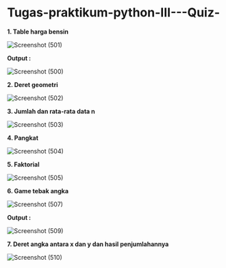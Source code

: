 # Tugas-praktikum-python-III---Quiz-

**1. Table harga bensin**

![Screenshot (501)](https://user-images.githubusercontent.com/93022913/142222739-b3031442-aa80-47e6-bfa0-8a5c95dd850e.png)

**Output :**

![Screenshot (500)](https://user-images.githubusercontent.com/93022913/142222798-67713d0e-acc0-4e7e-bee2-0f3ca7e0aca9.png)

**2. Deret geometri**

![Screenshot (502)](https://user-images.githubusercontent.com/93022913/142222951-d5102b4d-c5ba-4adf-a37d-bb944787a523.png)

**3. Jumlah dan rata-rata data n**

![Screenshot (503)](https://user-images.githubusercontent.com/93022913/142223077-043b8f31-57fc-40e2-8eaa-7f382859df4c.png)

**4. Pangkat**

![Screenshot (504)](https://user-images.githubusercontent.com/93022913/142223158-ffa1ad0b-abe7-4cad-a46c-6f5c41f0611b.png)

**5. Faktorial**

![Screenshot (505)](https://user-images.githubusercontent.com/93022913/142223243-ad8850de-8d60-4a68-8fe5-f273d14256c1.png)

**6. Game tebak angka**

![Screenshot (507)](https://user-images.githubusercontent.com/93022913/142223377-6d4fe37c-30a2-4bd1-a792-ac8c9e56b8a4.png)

**Output :**

![Screenshot (509)](https://user-images.githubusercontent.com/93022913/142223513-75e156e6-d052-452d-920f-ec3fc80cc181.png)

**7. Deret angka antara x dan y dan hasil penjumlahannya**

![Screenshot (510)](https://user-images.githubusercontent.com/93022913/142223719-afb4b530-c8b9-440b-94c4-6d2b435caaac.png)


